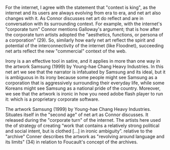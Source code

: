 For the internet, I agree with the statement that "context is king", as the internet and its users are always evolving from era to era, and net art also changes with it.  As Connor discusses net art do reflect and are in conversation with its surrounding context.  For example, with the internet's "corporate turn" Connor mentions Galloway's argument;
that is how after the corporate turn artists adopted the "aesthetics, functions, or persona of a corporation" (29). So, similarly how early net art reflect the spirit and potential of the interconnectivity of the internet (like Floodnet),  succeeding net arts reflect the new "commercial" context of the web.

Irony is a an effective tool in satire, and it applies in more than one way in the artwork Samsung (1999) by Young-hae Chang Heavy Industries. In this net art we see that the narrator is infatuated by Samsung and its ideal, but it is ambiguous in its irony because some people might see Samsung as a corporation that is aggressively surrounding their everyday life, while some Koreans might see Samsung as a national pride of the country. Moreover, we see that the artwork is ironic in how you need adobe flash player to run it: which is a proprietary corporate software.

The artwork Samsung (1999) by Young-hae Chang Heavy Industries. Situates itself in the "second age" of net art as Connor discusses. It released during the "corporate turn" of the internet. The artists here used the of strategy of creating “work that contains a relatively strong political and social intent, but is clothed […] in ironic ambiguity”. relative to the "archive" Conner describes the artwork as "revolving around language and its limits" (34) in relation to Foucault's concept of the archives.

